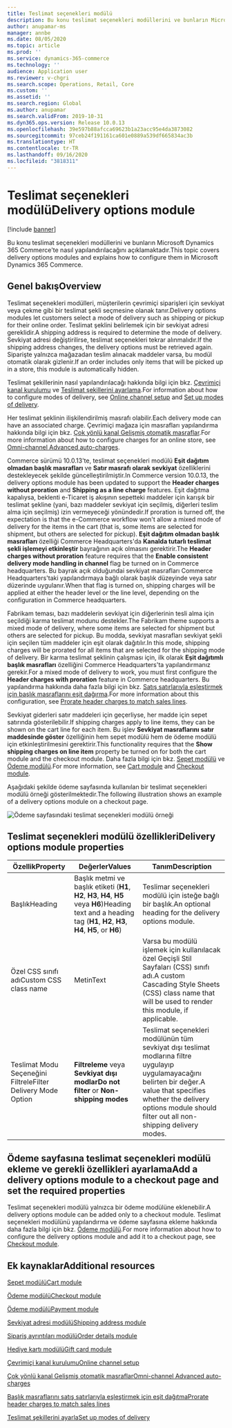 ```yaml
---
title: Teslimat seçenekleri modülü
description: Bu konu teslimat seçenekleri modüllerini ve bunların Microsoft Dynamics 365 Commerce'te nasıl yapılandırılacağını açıklamaktadır.
author: anupamar-ms
manager: annbe
ms.date: 08/05/2020
ms.topic: article
ms.prod: ''
ms.service: dynamics-365-commerce
ms.technology: ''
audience: Application user
ms.reviewer: v-chgri
ms.search.scope: Operations, Retail, Core
ms.custom: ''
ms.assetid: ''
ms.search.region: Global
ms.author: anupamar
ms.search.validFrom: 2019-10-31
ms.dyn365.ops.version: Release 10.0.13
ms.openlocfilehash: 39e597b88afcca69623b1a23acc95e4da3873082
ms.sourcegitcommit: 97ceb24f191161ca601e0889a539df665834ac3b
ms.translationtype: HT
ms.contentlocale: tr-TR
ms.lasthandoff: 09/16/2020
ms.locfileid: "3818311"
---
```

# <a name="delivery-options-module"></a><span data-ttu-id="1c397-103">Teslimat seçenekleri modülü</span><span class="sxs-lookup"><span data-stu-id="1c397-103">Delivery options module</span></span>

[!include [banner](includes/banner.md)]

<span data-ttu-id="1c397-104">Bu konu teslimat seçenekleri modüllerini ve bunların Microsoft Dynamics 365 Commerce'te nasıl yapılandırılacağını açıklamaktadır.</span><span class="sxs-lookup"><span data-stu-id="1c397-104">This topic covers delivery options modules and explains how to configure them in Microsoft Dynamics 365 Commerce.</span></span>

## <a name="overview"></a><span data-ttu-id="1c397-105">Genel bakış</span><span class="sxs-lookup"><span data-stu-id="1c397-105">Overview</span></span>

<span data-ttu-id="1c397-106">Teslimat seçenekleri modülleri, müşterilerin çevrimiçi siparişleri için sevkiyat veya çekme gibi bir teslimat şekli seçmesine olanak tanır.</span><span class="sxs-lookup"><span data-stu-id="1c397-106">Delivery options modules let customers select a mode of delivery such as shipping or pickup for their online order.</span></span> <span data-ttu-id="1c397-107">Teslimat şeklini belirlemek için bir sevkiyat adresi gereklidir.</span><span class="sxs-lookup"><span data-stu-id="1c397-107">A shipping address is required to determine the mode of delivery.</span></span> <span data-ttu-id="1c397-108">Sevkiyat adresi değiştirilirse, teslimat seçenekleri tekrar alınmalıdır.</span><span class="sxs-lookup"><span data-stu-id="1c397-108">If the shipping address changes, the delivery options must be retrieved again.</span></span> <span data-ttu-id="1c397-109">Siparişte yalnızca mağazadan teslim alınacak maddeler varsa, bu modül otomatik olarak gizlenir.</span><span class="sxs-lookup"><span data-stu-id="1c397-109">If an order includes only items that will be picked up in a store, this module is automatically hidden.</span></span>

<span data-ttu-id="1c397-110">Teslimat şekillerinin nasıl yapılandırılacağı hakkında bilgi için bkz. [Çevrimiçi kanal kurulumu](channel-setup-online.md) ve [Teslimat şekillerini ayarlama](https://docs.microsoft.com/dynamicsax-2012/appuser-itpro/set-up-modes-of-delivery).</span><span class="sxs-lookup"><span data-stu-id="1c397-110">For information about how to configure modes of delivery, see [Online channel setup](channel-setup-online.md) and [Set up modes of delivery](https://docs.microsoft.com/dynamicsax-2012/appuser-itpro/set-up-modes-of-delivery).</span></span>

<span data-ttu-id="1c397-111">Her teslimat şeklinin ilişkilendirilmiş masrafı olabilir.</span><span class="sxs-lookup"><span data-stu-id="1c397-111">Each delivery mode can have an associated charge.</span></span> <span data-ttu-id="1c397-112">Çevrimiçi mağaza için masrafları yapılandırma hakkında bilgi için bkz. [Çok yönlü kanal Gelişmiş otomatik masraflar](omni-auto-charges.md).</span><span class="sxs-lookup"><span data-stu-id="1c397-112">For more information about how to configure charges for an online store, see [Omni-channel Advanced auto-charges](omni-auto-charges.md).</span></span>

<span data-ttu-id="1c397-113">Commerce sürümü 10.0.13'te, teslimat seçenekleri modülü **Eşit dağıtım olmadan başlık masrafları** ve **Satır masrafı olarak sevkiyat** özelliklerini destekleyecek şekilde güncelleştirilmiştir.</span><span class="sxs-lookup"><span data-stu-id="1c397-113">In Commerce version 10.0.13, the delivery options module has been updated to support the **Header charges without proration** and **Shipping as a line charge** features.</span></span> <span data-ttu-id="1c397-114">Eşit dağıtma kapalıysa, beklenti e-Ticaret iş akışının sepetteki maddeler için karışık bir teslimat şekline (yani, bazı maddeler sevkiyat için seçilmiş, diğerleri teslim alma için seçilmiş) izin vermeyeceği yönündedir.</span><span class="sxs-lookup"><span data-stu-id="1c397-114">If proration is turned off, the expectation is that the e-Commerce workflow won't allow a mixed mode of delivery for the items in the cart (that is, some items are selected for shipment, but others are selected for pickup).</span></span> <span data-ttu-id="1c397-115">**Eşit dağıtım olmadan başlık masrafları** özelliği  Commerce Headquarters'da **Kanalda tutarlı teslimat şekli işlemeyi etkinleştir** bayrağının açık olmasını gerektirir.</span><span class="sxs-lookup"><span data-stu-id="1c397-115">The **Header charges without proration** feature requires that the **Enable consistent delivery mode handling in channel** flag be turned on in Commerce headquarters.</span></span> <span data-ttu-id="1c397-116">Bu bayrak açık olduğundai sevkiyat masrafları Commerce Headquarters'taki yapılandırmaya bağlı olarak başlık düzeyinde veya satır düzerinde uygulanır.</span><span class="sxs-lookup"><span data-stu-id="1c397-116">When that flag is turned on, shipping charges will be applied at either the header level or the line level, depending on the configuration in Commerce headquarters.</span></span>

<span data-ttu-id="1c397-117">Fabrikam teması, bazı maddelerin sevkiyat için diğerlerinin tesli alma için seçildiği karma teslimat modunu destekler.</span><span class="sxs-lookup"><span data-stu-id="1c397-117">The Fabrikam theme supports a mixed mode of delivery, where some items are selected for shipment but others are selected for pickup.</span></span> <span data-ttu-id="1c397-118">Bu modda, sevkiyat masrafları sevkiyat şekli için seçilen tüm maddeler için eşit olarak dağıtılır.</span><span class="sxs-lookup"><span data-stu-id="1c397-118">In this mode, shipping charges will be prorated for all items that are selected for the shipping mode of delivery.</span></span> <span data-ttu-id="1c397-119">Bir karma teslimat şeklinin çalışması için, ilk olarak **Eşit dağıtımlı başlık masrafları** özelliğini Commerce Headquarters'ta yapılandırmanız gerekir.</span><span class="sxs-lookup"><span data-stu-id="1c397-119">For a mixed mode of delivery to work, you must first configure the **Header charges with proration** feature in Commerce headquarters.</span></span> <span data-ttu-id="1c397-120">Bu yapılandırma hakkında daha fazla bilgi için bkz. [Satış satırlarıyla eşleştirmek için başlık masraflarını eşit dağırma](pro-rate-charges-matching-lines.md).</span><span class="sxs-lookup"><span data-stu-id="1c397-120">For more information about this configuration, see [Prorate header charges to match sales lines](pro-rate-charges-matching-lines.md).</span></span>

<span data-ttu-id="1c397-121">Sevkiyat giderleri satır maddeleri için geçerliyse, her madde için sepet satırında gösterilebilir.</span><span class="sxs-lookup"><span data-stu-id="1c397-121">If shipping charges apply to line items, they can be shown on the cart line for each item.</span></span> <span data-ttu-id="1c397-122">Bu işlev **Sevkiyat masraflarını satır maddesinde göster** özelliğinin hem sepet modülü hem de ödeme modülü için etkinleştirilmesini gerektirir.</span><span class="sxs-lookup"><span data-stu-id="1c397-122">This functionality requires that the **Show shipping charges on line item** property be turned on for both the cart module and the checkout module.</span></span> <span data-ttu-id="1c397-123">Daha fazla bilgi için bkz. [Sepet modülü](add-cart-module.md) ve [Ödeme modülü](add-checkout-module.md).</span><span class="sxs-lookup"><span data-stu-id="1c397-123">For more information, see [Cart module](add-cart-module.md) and [Checkout module](add-checkout-module.md).</span></span>

<span data-ttu-id="1c397-124">Aşağıdaki şekilde ödeme sayfasında kullanılan bir teslimat seçenekleri modülü örneği gösterilmektedir.</span><span class="sxs-lookup"><span data-stu-id="1c397-124">The following illustration shows an example of a delivery options module on a checkout page.</span></span>

![Ödeme sayfasındaki teslimat seçenekleri modülü örneği](./media/ecommerce-deliveryoptions.PNG)

## <a name="delivery-options-module-properties"></a><span data-ttu-id="1c397-126">Teslimat seçenekleri modülü özellikleri</span><span class="sxs-lookup"><span data-stu-id="1c397-126">Delivery options module properties</span></span>

| <span data-ttu-id="1c397-127">Özellik</span><span class="sxs-lookup"><span data-stu-id="1c397-127">Property</span></span> | <span data-ttu-id="1c397-128">Değerler</span><span class="sxs-lookup"><span data-stu-id="1c397-128">Values</span></span> | <span data-ttu-id="1c397-129">Tanım</span><span class="sxs-lookup"><span data-stu-id="1c397-129">Description</span></span> |
|----------|--------|-------------|
| <span data-ttu-id="1c397-130">Başlık</span><span class="sxs-lookup"><span data-stu-id="1c397-130">Heading</span></span> | <span data-ttu-id="1c397-131">Başlık metmi ve başlık etiketi (**H1**, **H2**, **H3**, **H4**, **H5** veya **H6**)</span><span class="sxs-lookup"><span data-stu-id="1c397-131">Heading text and a heading tag (**H1**, **H2**, **H3**, **H4**, **H5**, or **H6**)</span></span> | <span data-ttu-id="1c397-132">Teslimar seçenekleri modülü için isteğe bağlı bir başlık.</span><span class="sxs-lookup"><span data-stu-id="1c397-132">An optional heading for the delivery options module.</span></span> |
| <span data-ttu-id="1c397-133">Özel CSS sınıfı adı</span><span class="sxs-lookup"><span data-stu-id="1c397-133">Custom CSS class name</span></span> | <span data-ttu-id="1c397-134">Metin</span><span class="sxs-lookup"><span data-stu-id="1c397-134">Text</span></span> | <span data-ttu-id="1c397-135">Varsa bu modülü işlemek için kullanılacak özel Geçişli Stil Sayfaları (CSS) sınıfı adı.</span><span class="sxs-lookup"><span data-stu-id="1c397-135">A custom Cascading Style Sheets (CSS) class name that will be used to render this module, if applicable.</span></span> |
| <span data-ttu-id="1c397-136">Teslimat Modu Seçeneğini Filtrele</span><span class="sxs-lookup"><span data-stu-id="1c397-136">Filter Delivery Mode Option</span></span> | <span data-ttu-id="1c397-137">**Filtreleme** veya **Sevkiyat dışı modlar**</span><span class="sxs-lookup"><span data-stu-id="1c397-137">**Do not filter** or **Non-shipping modes**</span></span> | <span data-ttu-id="1c397-138">Teslimat seçenekleri modülünün tüm sevkiyat dışı teslimat modlarına filtre uygulayıp uygulamayacağını belirten bir değer.</span><span class="sxs-lookup"><span data-stu-id="1c397-138">A value that specifies whether the delivery options module should filter out all non-shipping delivery modes.</span></span> |

## <a name="add-a-delivery-options-module-to-a-checkout-page-and-set-the-required-properties"></a><span data-ttu-id="1c397-139">Ödeme sayfasına teslimat seçenekleri modülü ekleme ve gerekli özellikleri ayarlama</span><span class="sxs-lookup"><span data-stu-id="1c397-139">Add a delivery options module to a checkout page and set the required properties</span></span>

<span data-ttu-id="1c397-140">Teslimat seçenekleri modülü yalnızca bir ödeme modülüne eklenebilir.</span><span class="sxs-lookup"><span data-stu-id="1c397-140">A delivery options module can be added only to a checkout module.</span></span> <span data-ttu-id="1c397-141">Teslimat seçenekleri modülünü yapılandırma ve ödeme sayfasına ekleme hakkında daha fazla bilgi için bkz. [Ödeme modülü](add-checkout-module.md).</span><span class="sxs-lookup"><span data-stu-id="1c397-141">For more information about how to configure the delivery options module and add it to a checkout page, see [Checkout module](add-checkout-module.md).</span></span>

## <a name="additional-resources"></a><span data-ttu-id="1c397-142">Ek kaynaklar</span><span class="sxs-lookup"><span data-stu-id="1c397-142">Additional resources</span></span>

[<span data-ttu-id="1c397-143">Sepet modülü</span><span class="sxs-lookup"><span data-stu-id="1c397-143">Cart module</span></span>](add-cart-module.md)

[<span data-ttu-id="1c397-144">Ödeme modülü</span><span class="sxs-lookup"><span data-stu-id="1c397-144">Checkout module</span></span>](add-checkout-module.md)

[<span data-ttu-id="1c397-145">Ödeme modülü</span><span class="sxs-lookup"><span data-stu-id="1c397-145">Payment module</span></span>](payment-module.md)

[<span data-ttu-id="1c397-146">Sevkiyat adresi modülü</span><span class="sxs-lookup"><span data-stu-id="1c397-146">Shipping address module</span></span>](ship-address-module.md)

[<span data-ttu-id="1c397-147">Sipariş ayrıntıları modülü</span><span class="sxs-lookup"><span data-stu-id="1c397-147">Order details module</span></span>](order-confirmation-module.md)

[<span data-ttu-id="1c397-148">Hediye kartı modülü</span><span class="sxs-lookup"><span data-stu-id="1c397-148">Gift card module</span></span>](add-giftcard.md)

[<span data-ttu-id="1c397-149">Çevrimiçi kanal kurulumu</span><span class="sxs-lookup"><span data-stu-id="1c397-149">Online channel setup</span></span>](channel-setup-online.md)

[<span data-ttu-id="1c397-150">Çok yönlü kanal Gelişmiş otomatik masraflar</span><span class="sxs-lookup"><span data-stu-id="1c397-150">Omni-channel Advanced auto-charges</span></span>](omni-auto-charges.md)

[<span data-ttu-id="1c397-151">Başlık masraflarını satış satırlarıyla eşleştirmek için eşit dağıtma</span><span class="sxs-lookup"><span data-stu-id="1c397-151">Prorate header charges to match sales lines</span></span>](pro-rate-charges-matching-lines.md)

[<span data-ttu-id="1c397-152">Teslimat şekillerini ayarla</span><span class="sxs-lookup"><span data-stu-id="1c397-152">Set up modes of delivery</span></span>](https://docs.microsoft.com/dynamicsax-2012/appuser-itpro/set-up-modes-of-delivery)
